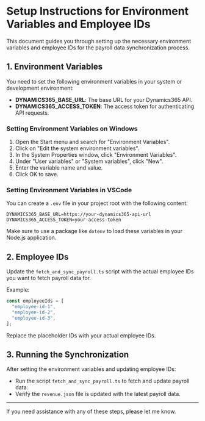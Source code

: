 # Setup Instructions for Environment Variables and Employee IDs

This document guides you through setting up the necessary environment variables and employee IDs for the payroll data synchronization process.

## 1. Environment Variables

You need to set the following environment variables in your system or development environment:

- **DYNAMICS365_BASE_URL**: The base URL for your Dynamics365 API.
- **DYNAMICS365_ACCESS_TOKEN**: The access token for authenticating API requests.

### Setting Environment Variables on Windows

1. Open the Start menu and search for "Environment Variables".
2. Click on "Edit the system environment variables".
3. In the System Properties window, click "Environment Variables".
4. Under "User variables" or "System variables", click "New".
5. Enter the variable name and value.
6. Click OK to save.

### Setting Environment Variables in VSCode

You can create a `.env` file in your project root with the following content:

```
DYNAMICS365_BASE_URL=https://your-dynamics365-api-url
DYNAMICS365_ACCESS_TOKEN=your-access-token
```

Make sure to use a package like `dotenv` to load these variables in your Node.js application.

## 2. Employee IDs

Update the `fetch_and_sync_payroll.ts` script with the actual employee IDs you want to fetch payroll data for.

Example:

```typescript
const employeeIds = [
  "employee-id-1",
  "employee-id-2",
  "employee-id-3",
];
```

Replace the placeholder IDs with your actual employee IDs.

## 3. Running the Synchronization

After setting the environment variables and updating employee IDs:

- Run the script `fetch_and_sync_payroll.ts` to fetch and update payroll data.
- Verify the `revenue.json` file is updated with the latest payroll data.

---

If you need assistance with any of these steps, please let me know.
